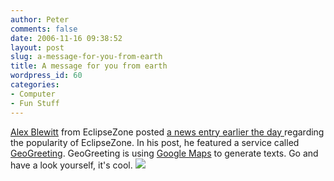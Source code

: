 ```yaml
---
author: Peter
comments: false
date: 2006-11-16 09:38:52
layout: post
slug: a-message-for-you-from-earth
title: A message for you from earth
wordpress_id: 60
categories:
- Computer
- Fun Stuff
---
```


[Alex Blewitt](http://alblue.blogspot.com/) from EclipseZone posted [a news entry earlier the day ](http://www.eclipsezone.com/eclipse/forums/t84427.rhtml)regarding the popularity of EclipseZone. In his post, he featured a service called [GeoGreeting](http://www.geogreeting.com). GeoGreeting is using [Google Maps](http://www.google.com/maps) to generate texts. Go and have a look yourself, it's cool.
[![](/wp-content/downloads/geogreeting/geogreeting.jpg)](http://www.geogreeting.com/view.html?zbAKG7k9+p8v)
